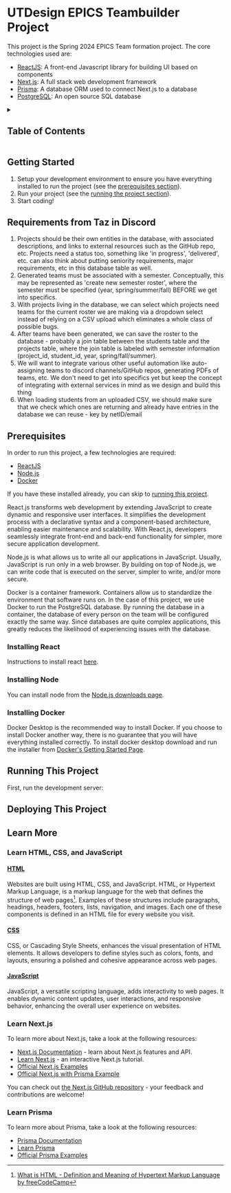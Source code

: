 # UTDesign EPICS Teambuilder Project

This project is the Spring 2024 EPICS Team formation project. The core technologies used are:

- [ReactJS](https://www.react.dev): A front-end Javascript library for building UI based on components
- [Next.js](https://nextjs.org): A full stack web development framework
- [Prisma](https://prisma.io): A database ORM used to connect Next.js to a database
- [PostgreSQL](https://www.postgresql.org): An open source SQL database

<!-- markdownlint-disable-next-line MD033 -->
<details><summary><h2>Table of Contents</h2></summary>

- [Getting Started](#getting-started)
- [Prerequisites](#prerequisites)
  - [Installing React](#installing-react)
  - [Installing Node](#installing-node)
  - [Installing Docker](#installing-docker)
- [Running This Project](#running-this-project)
- [Learn More](#learn-more)
  - [Learn HTML, CSS, JavaScript, and TypeScript](#learn-html-css-javascript-and-typescript)
    - [HTML](#html)
    - [CSS](#css)
    - [JavaScript](#javascript)
    - [TypeScript](#typescript)
  - [Learn Next.js](#learn-nextjs)
  - [Learn Prisma](#learn-prisma)
- [Deploying This Project](#deploying-this-project)

</details>

## Getting Started

1. Setup your development environment to ensure you have everything installed to run the project (see the [prerequisites section](#prerequisites)).
2. Run your project (see the [running the project section](#running-this-project)).
3. Start coding!

## Requirements from Taz in Discord

1. Projects should be their own entities in the database, with associated descriptions, and links to external resources such as the GitHub repo, etc. Projects need a status too, something like 'in progress', 'delivered', etc. can also think about putting seniority requirements, major requirements, etc in this database table as well. 
2. Generated teams must be associated with a semester. Conceptually, this may be represented as 'create new semester roster', where the semester must be specified (year, spring/summer/fall) BEFORE we get into specifics.
3. With projects living in the database, we can select which projects need teams for the current roster we are making via a dropdown select instead of relying on a CSV upload which eliminates a whole class of possible bugs.
4. After teams have been generated, we can save the roster to the database - probably a join table between the students table and the projects table, where the join table is labeled with semester information (project_id, student_id, year, spring/fall/summer).
5. We will want to integrate various other useful automation like auto-assigning teams to discord channels/GitHub repos, generating PDFs of teams, etc. We don't need to get into specifics yet but keep the concept of integrating with external services in mind as we design and build this thing
6. When loading students from an uploaded CSV, we should make sure that we check which ones are returning and already have entries in the database we can reuse - key by netID/email



## Prerequisites

In order to run this project, a few technologies are required:

- [ReactJS](https://www.react.dev)
- [Node.js](https://nodejs.org)
- [Docker](https://www.docker.com)

If you have these installed already, you can skip to [running this project](#running-this-project).

React.js transforms web development by extending JavaScript to create dynamic and responsive user interfaces. It simplifies the development process with a declarative syntax and a component-based architecture, enabling easier maintenance and scalability. With React.js, developers seamlessly integrate front-end and back-end functionality for simpler, more secure application development.

Node.js is what allows us to write all our applications in JavaScript. Usually, JavaScript is run only in a web browser. By building on top of Node.js, we can write code that is executed on the server, simpler to write, and/or more secure.

Docker is a container framework. Containers allow us to standardize the environment that software runs on. In the case of this project, we use Docker to run the PostgreSQL database. By running the database in a container, the database of every person on the team will be configured exactly the same way. Since databases are quite complex applications, this greatly reduces the likelihood of experiencing issues with the database.

### Installing React

Instructions to install react [here](https://kinsta.com/knowledgebase/install-react/).

### Installing Node

You can install node from the [Node.js downloads page](https://nodejs.org/en/download). 

### Installing Docker

Docker Desktop is the recommended way to install Docker. If you choose to install Docker another way, there is no guarantee that you will have everything installed correctly. To install docker desktop download and run the installer from [Docker's Getting Started Page](https://www.docker.com/get-started/).


## Running This Project

First, run the development server:


## Deploying This Project

## Learn More

### Learn HTML, CSS, and JavaScript

#### [HTML](https://www.freecodecamp.org/news/the-html-handbook/)

Websites are built using HTML, CSS, and JavaScript. HTML, or Hypertext Markup Language, is a markup language for the web that defines the structure of web pages[^1]. Examples of these structures include paragraphs, headings, headers, footers, lists, navigation, and images. Each one of these components is defined in an HTML file for every website you visit.

[^1]: [What is HTML - Definition and Meaning of Hypertext Markup Language by freeCodeCamp](https://www.freecodecamp.org/news/what-is-html-definition-and-meaning/)

#### [CSS](https://www.freecodecamp.org/news/the-css-handbook-a-handy-guide-to-css-for-developers-b56695917d11/)

CSS, or Cascading Style Sheets, enhances the visual presentation of HTML elements. It allows developers to define styles such as colors, fonts, and layouts, ensuring a polished and cohesive appearance across web pages.

#### [JavaScript](https://www.freecodecamp.org/news/the-complete-javascript-handbook-f26b2c71719c/)

JavaScript, a versatile scripting language, adds interactivity to web pages. It enables dynamic content updates, user interactions, and responsive behavior, enhancing the overall user experience on websites.

### Learn Next.js

To learn more about Next.js, take a look at the following resources:

- [Next.js Documentation](https://nextjs.org/docs) - learn about Next.js features and API.
- [Learn Next.js](https://nextjs.org/learn) - an interactive Next.js tutorial.
- [Official Next.js Examples](https://github.com/vercel/next.js/tree/canary/examples)
- [Official Next.js with Prisma Example](https://github.com/prisma/prisma-examples/tree/latest/typescript/rest-nextjs-api-routes)

You can check out [the Next.js GitHub repository](https://github.com/vercel/next.js/) - your feedback and contributions are welcome!

### Learn Prisma

To learn more about Prisma, take a look at the following resources:

- [Prisma Documentation](https://www.prisma.io/docs)
- [Learn Prisma](https://www.prisma.io/learn)
- [Official Prisma Examples](https://github.com/prisma/prisma-examples)

